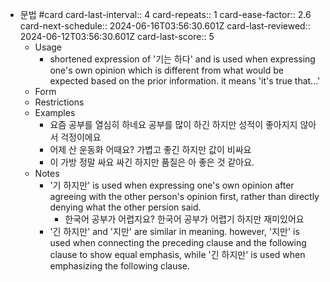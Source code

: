 - 문법 #card
  card-last-interval:: 4
  card-repeats:: 1
  card-ease-factor:: 2.6
  card-next-schedule:: 2024-06-16T03:56:30.601Z
  card-last-reviewed:: 2024-06-12T03:56:30.601Z
  card-last-score:: 5
	- Usage
		- shortened expression of '기는 하다' and is used when expressing one's own opinion which is different from what would be expected based on the prior information. it means 'it's true that...'
	- Form
	- Restrictions
	- Examples
		- 요즘 공부를 열심히 하네요
		  공부를 많이 하긴 하지만 성적이 좋아지지 않아서 걱정이에요
		- 어제 산 운동화 어때요?
		  가볍고 좋긴 하지만 값이 비싸요
		- 이 가방 정말 싸요
		  싸긴 하지만 품질은 아 좋은 것 같아요.
	- Notes
		- '기 하지만' is used when expressing one's own opinion after agreeing with the other person's opinion first, rather than directly denying what the other persion said.
			- 한국어 공부가 어렵지요?
			  한국어 공부가 어렵기 하지만 재미있어요
		- '긴 하지만' and '지만' are similar in meaning. however, '지만' is used when connecting the preceding clause and the following clause to show equal emphasis, while '긴 하지만' is used when emphasizing the following clause.